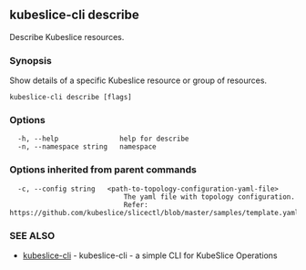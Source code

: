 ## kubeslice-cli describe

Describe Kubeslice resources.

### Synopsis

Show details of a specific Kubeslice resource or group of resources.

```
kubeslice-cli describe [flags]
```

### Options

```
  -h, --help               help for describe
  -n, --namespace string   namespace
```

### Options inherited from parent commands

```
  -c, --config string   <path-to-topology-configuration-yaml-file>
                        	The yaml file with topology configuration. 
                        	Refer: https://github.com/kubeslice/slicectl/blob/master/samples/template.yaml
```

### SEE ALSO

* [kubeslice-cli](kubeslice-cli.md)	 - kubeslice-cli - a simple CLI for KubeSlice Operations


